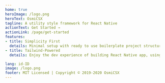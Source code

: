 ```yaml
---
home: true
heroImage: /logo.png
heroText: OsmiCSX
tagline: A utility style framework for React Native
actionText: Get Started →
actionLink: /page/get-started
features:
- title: Simplicity First
  details: Minimal setup with ready to use boilerplate project structure helps you focus on your style.
- title: Tailwind-Powered
  details: Enjoy the dev experience of building React Native app, using reusable classes, and easy implementing with Tailwind.

lang: id-ID
image: /logo.png
footer: MIT Licensed | Copyright © 2019-2020 OsmiCSX
---
```


